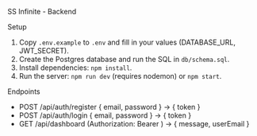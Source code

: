 SS Infinite - Backend

Setup
1. Copy `.env.example` to `.env` and fill in your values (DATABASE_URL, JWT_SECRET).
2. Create the Postgres database and run the SQL in `db/schema.sql`.
3. Install dependencies: `npm install`.
4. Run the server: `npm run dev` (requires nodemon) or `npm start`.

Endpoints
- POST /api/auth/register { email, password } -> { token }
- POST /api/auth/login { email, password } -> { token }
- GET /api/dashboard (Authorization: Bearer <token>) -> { message, userEmail }
